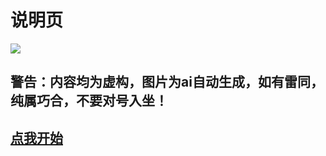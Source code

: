 # 说明页
![](https://pic.imgdb.cn/item/65c4a6ec9f345e8d0386395c.jpg)
## 警告：内容均为虚构，图片为ai自动生成，如有雷同，纯属巧合，不要对号入坐！
## [点我开始](文档/index.md)